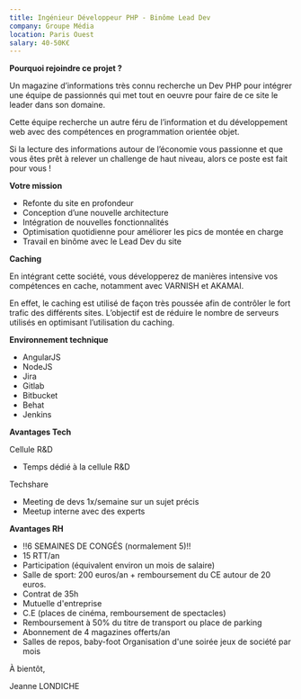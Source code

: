 ```yaml
---
title: Ingénieur Développeur PHP - Binôme Lead Dev
company: Groupe Média
location: Paris Ouest
salary: 40-50K€
---
```


<strong>Pourquoi rejoindre ce projet ?</strong>

Un magazine d’informations très connu recherche un Dev PHP pour intégrer une équipe de passionnés qui met tout en oeuvre pour faire de ce site le leader dans son domaine.

Cette équipe recherche un autre féru de l’information et du développement web avec des compétences en programmation orientée objet.

Si la lecture des informations autour de l’économie vous passionne et que vous êtes prêt à relever un challenge de haut niveau, alors ce poste est fait pour vous !

<strong>Votre mission</strong>

- Refonte du site en profondeur
- Conception d’une nouvelle architecture
- Intégration de nouvelles fonctionnalités
- Optimisation quotidienne pour améliorer les pics de montée en charge
- Travail en binôme avec le Lead Dev du site
 
<strong>Caching</strong>
 
En intégrant cette société, vous développerez de manières intensive vos compétences en cache, notamment avec VARNISH et AKAMAI.

En effet, le caching est utilisé de façon très poussée afin de contrôler le fort trafic des différents sites. L’objectif est de réduire le nombre de serveurs utilisés en optimisant l’utilisation du caching.

<strong>Environnement technique</strong>

- AngularJS
- NodeJS
- Jira
- Gitlab
- Bitbucket
- Behat
- Jenkins

<strong>Avantages Tech</strong>

Cellule R&D
 
- Temps dédié à la cellule R&D
 
Techshare
 
- Meeting de devs 1x/semaine sur un sujet précis 
- Meetup interne avec des experts

<strong>Avantages RH </strong>
 
- !!6 SEMAINES DE CONGÉS (normalement 5)!!
- 15 RTT/an
- Participation (équivalent environ un mois de salaire)
- Salle de sport: 200 euros/an + remboursement du CE autour de 20 euros.
- Contrat de 35h
- Mutuelle d'entreprise
- C.E (places de cinéma, remboursement de spectacles)
- Remboursement à 50% du titre de transport ou place de parking
- Abonnement de 4 magazines offerts/an
- Salles de repos, baby-foot
Organisation d'une soirée jeux de société par mois


À bientôt,

Jeanne LONDICHE